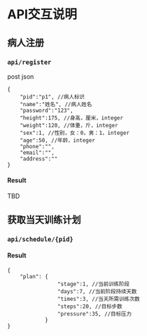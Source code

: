 # API交互说明
## 病人注册
### `api/register`
post json

    {
        "pid":"p1", //病人标识
        "name":"姓名", //病人姓名
        "password":"123",
        "height":175, //身高，厘米，integer
        "weight":120, //体重，斤，integer
        "sex":1, //性别，女：0，男：1，integer
        "age":50, //年龄，integer
        "phone":"",
        "email":"",
        "address":""
    }

#### Result
TBD

## 获取当天训练计划
### `api/schedule/{pid}`
#### Result
    {
        "plan": {
                    "stage":1, //当前训练阶段
                    "days":7, //当前阶段持续天数
                    "times":3, //当天所需训练次数
                    "steps":20, //目标步数
                    "pressure":35, //目标压力
                }
    }

